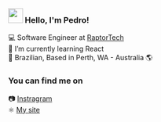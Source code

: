 <!--
**PedroPini/PedroPini** is a ✨ _special_ ✨ repository because its `README.md` (this file) appears on your GitHub profile.
-->

### <img src="https://media.giphy.com/media/hvRJCLFzcasrR4ia7z/giphy.gif" width="30px"> Hello, I'm Pedro!

💻 Software Engineer  at [RaptorTech](https://raptortech.com.au) <br>
🌱 I’m currently learning React <br>
🏡 Brazilian, Based in Perth, WA - Australia 🌎

### You can find me on

📷 [Instragram](https://www.instagram.com/pamp178/?hl=en) <br>
⚛️ [My site](https://pedropini.me) <br>
